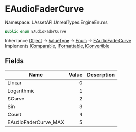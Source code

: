 # EAudioFaderCurve

Namespace: UAssetAPI.UnrealTypes.EngineEnums

```csharp
public enum EAudioFaderCurve
```

Inheritance [Object](https://docs.microsoft.com/en-us/dotnet/api/system.object) → [ValueType](https://docs.microsoft.com/en-us/dotnet/api/system.valuetype) → [Enum](https://docs.microsoft.com/en-us/dotnet/api/system.enum) → [EAudioFaderCurve](./uassetapi.unrealtypes.engineenums.eaudiofadercurve.md)<br>
Implements [IComparable](https://docs.microsoft.com/en-us/dotnet/api/system.icomparable), [IFormattable](https://docs.microsoft.com/en-us/dotnet/api/system.iformattable), [IConvertible](https://docs.microsoft.com/en-us/dotnet/api/system.iconvertible)

## Fields

| Name | Value | Description |
| --- | --: | --- |
| Linear | 0 |  |
| Logarithmic | 1 |  |
| SCurve | 2 |  |
| Sin | 3 |  |
| Count | 4 |  |
| EAudioFaderCurve_MAX | 5 |  |
